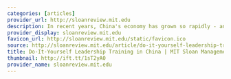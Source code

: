 ```yaml
---
categories: [articles]
provider_url: http://sloanreview.mit.edu
description: In recent years, China's economy has grown so rapidly - and changed so much - that demand for skilled business managers exceeds supply. Can leadership self-development programs help address that gap? Lin, an executive at the Chinese unit of a luxury carmaker, has a problem.
provider_display: sloanreview.mit.edu
favicon_url: http://sloanreview.mit.edu/static/favicon.ico
source: http://sloanreview.mit.edu/article/do-it-yourself-leadership-training-in-china/
title: Do-It-Yourself Leadership Training in China | MIT Sloan Management Review
thumbnail: http://ift.tt/1sT2yA0
provider_name: sloanreview.mit.edu
---
```

